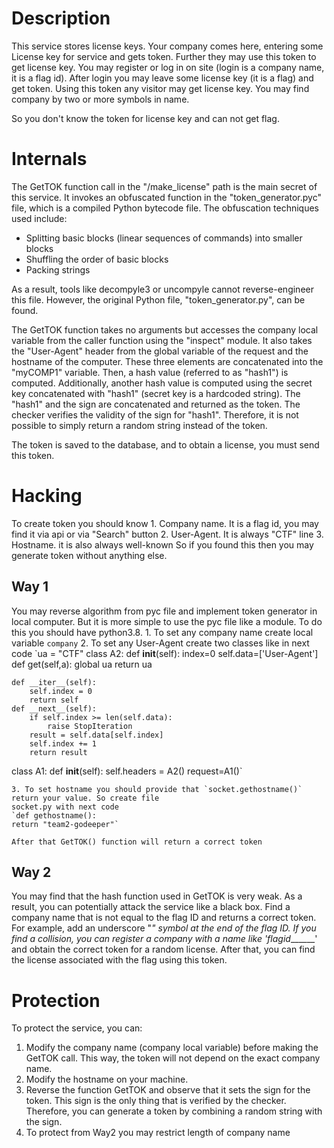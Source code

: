 # Description
This service stores license keys. Your company comes here, entering some License key for service and gets token. Further they may use this token to get license key.
You may register or log in on site (login is a company name, it is a flag id).
After login you may leave some license key (it is a flag) and get token. Using this token any visitor may
get license key. You may find company by two or more symbols in name.

So you don't know the token for license key and can not get flag.



# Internals

The GetTOK function call in the "/make_license" path is the main secret of this service. It invokes an obfuscated function in the "token_generator.pyc" file, which is a compiled Python bytecode file. The obfuscation techniques used include:
   - Splitting basic blocks (linear sequences of commands) into smaller blocks
   - Shuffling the order of basic blocks
   - Packing strings

As a result, tools like decompyle3 or uncompyle cannot reverse-engineer this file. However, the original Python file, "token_generator.py", can be found.

The GetTOK function takes no arguments but accesses the company local variable from the caller function using the "inspect" module. It also takes the "User-Agent" header from the global variable of the request and the hostname of the computer. These three elements are concatenated into the "myCOMP1" variable. Then, a hash value (referred to as "hash1") is computed. Additionally, another hash value is computed using the secret key concatenated with "hash1" (secret key is a hardcoded string). The "hash1" and the sign are concatenated and returned as the token. The checker verifies the validity of the sign for "hash1". Therefore, it is not possible to simply return a random string instead of the token.

The token is saved to the database, and to obtain a license, you must send this token.
# Hacking

To create token you should know
    1. Company name. It is a flag id, you may find it via api or via "Search" button
    2. User-Agent. It is always "CTF" line
    3. Hostname. it is also always well-known
So if you found this then you may generate token without anything else.

## Way 1

You may reverse algorithm from pyc file and implement token generator in local computer.
But it is more simple to use the pyc file like a module. To do this you should have python3.8.
    1. To set any company name create local variable `company`
    2. To set any User-Agent create two classes like in next code
    `ua = "CTF"
class A2:
    def __init__(self):
        index=0
        self.data=['User-Agent']
    def get(self,a):
        global ua
        return ua

    def __iter__(self):
        self.index = 0
        return self
    def __next__(self):
        if self.index >= len(self.data):
            raise StopIteration
        result = self.data[self.index]
        self.index += 1
        return result
class A1:
    def __init__(self):
        self.headers = A2()
request=A1()`

    3. To set hostname you should provide that `socket.gethostname()` return your value. So create file
    socket.py with next code
    `def gethostname():
    return "team2-godeeper"`

    After that GetTOK() function will return a correct token

## Way 2
You may find that the hash function used in GetTOK is very weak. As a result, you can potentially attack the service like a black box.
Find a company name that is not equal to the flag ID and returns a correct token. For example, add an underscore "_" symbol at the end of the flag ID. If you find a collision, you can register a company with a name like 'flagid_______' and obtain the correct token for a random license. After that, you can find the license associated with the flag using this token.


# Protection

To protect the service, you can:
1. Modify the company name (company local variable) before making the GetTOK call. This way, the token will not depend on the exact company name.
2. Modify the hostname on your machine.
3. Reverse the function GetTOK and observe that it sets the sign for the token. This sign is the only thing that is verified by the checker. Therefore, you can generate a token by combining a random string with the sign.
4. To protect from Way2 you may restrict length of company name
